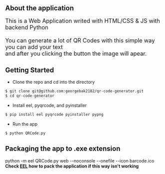 ## About the application
<p style="font-size:18px">This is a Web Application writed with HTML/CSS & JS with backend Python<br><br>
You can generate a lot of QR Codes with this simple way you can add your text<br>
and after you clicking the button the image will apear.
<br>


## Getting Started
- Clone the repo and cd into the directory
```sh
$ git clone git@github.com:georgebak2182/qr-code-generator.git
$ cd qr-code-generator
```

- Install eel, pyqrcode, and pyinstaller

```sh
$ pip install eel pyqrcode pyinstaller pypng
```

- Run the app

```sh
$ python QRCode.py
```
## Packaging the app to .exe extension
python -m eel QRCode.py web --noconsole --onefile --icon barcode.ico<br>
<B>Check <a href="https://github.com/samuelhwilliams/Eel">EEL</a> how to pack the application if this way isn't working</b>
